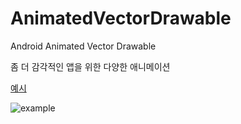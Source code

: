 # AnimatedVectorDrawable
Android Animated Vector Drawable

좀 더 감각적인 앱을 위한 다양한 애니메이션

[예시](https://stackoverflow.com/questions/41320989/android-hamburger-arrow-transition-on-new-fragment-activity)

![example](https://i.stack.imgur.com/QdE5x.gif)
